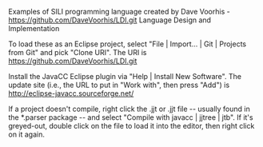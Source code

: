 Examples of SILI programming language created by Dave Voorhis - https://github.com/DaveVoorhis/LDI.git
Language Design and Implementation 

To load these as an Eclipse project, select "File | Import... | Git | Projects from Git" and pick "Clone URI". The URI is https://github.com/DaveVoorhis/LDI.git

Install the JavaCC Eclipse plugin via "Help | Install New Software". The update site (i.e., the URL to put in "Work with", then press "Add") is http://eclipse-javacc.sourceforge.net/

If a project doesn't compile, right click the .jjt or .jjt file -- usually found in the \*.parser package -- and select "Compile with javacc | jjtree | jtb". If it's greyed-out, double click on the file to load it into the editor, then right click on it again. 
